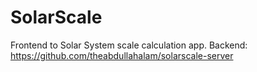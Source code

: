 # SolarScale

Frontend to Solar System scale calculation app. Backend: https://github.com/theabdullahalam/solarscale-server
